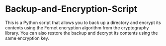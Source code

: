 # Backup-and-Encryption-Script
This is a Python script that allows you to back up a directory and encrypt its contents using the Fernet encryption algorithm from the cryptography library. You can also restore the backup and decrypt its contents using the same encryption key.
